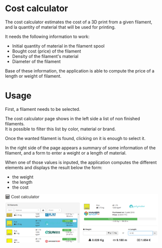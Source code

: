 # Cost calculator

The cost calculator estimates the cost of a 3D print from a given filament, and la quantity of material that will be used for 
printing.

It needs the following information to work:
- Initial quantity of material in the filament spool
- Bought cost (price) of the filament
- Density of the filament's material
- Diameter of the filament

Base of these information, the application is able to compute the price of a length or weight of filament.

# Usage

First, a filament needs to be selected.

The cost calculator page shows in the left side a list of non finished filaments.  
It is possible to filter this list by color, material or brand. 

Once the wanted filament is found, clicking on it is enough to select it.

In the right side of the page appears a summary of some information of the filament, and a form to enter a weight or a 
length of material.

When one of those values is inputed, the application computes the different elements and displays the result below the 
form:
- the weight 
- the length
- the cost

![Example of use of the cost calculator](doc/en/filaments/cost_calculator.png "Example of use of the cost calculator")

